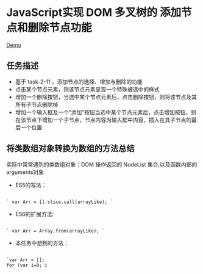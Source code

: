# JavaScript实现 DOM 多叉树的 添加节点和删除节点功能
[Demo](http://1039958384.github.io/IFE/task-2-11/)

## 任务描述
* 基于 task-2-11 ，添加节点的选择、增加与删除的功能
* 点击某个节点元素，则该节点元素呈现一个特殊被选中的样式
* 增加一个删除按钮，当选中某个节点元素后，点击删除按钮，则将该节点及其所有子节点删除掉
* 增加一个输入框及一个“添加”按钮当选中某个节点元素后，点击增加按钮，则在该节点下增加一个子节点，节点内容为输入框中内容，插入在其子节点的最后一个位置


## 将类数组对象转换为数组的方法总结

实际中常常遇到的类数组对象：DOM 操作返回的 NodeList 集合,以及函数内部的arguments对象

* ES5的写法：

<pre><code>
` var Arr = [].slice.call(arrayLike); `
</pre></code>

* ES6的扩展方法:
<pre><code>
` var Arr = Array.from(arrayLike); `
</pre></code>

* 本任务中想到的方法：
<pre><code>
`var Arr = [];
for (var i=0; i<arrayLike.length; i++)
{
		Arr.push(arrayLike[i]);
}`
</pre></code>

